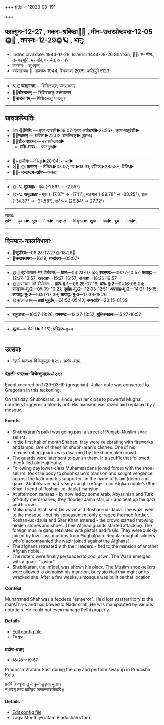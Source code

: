 +++
title = "2023-03-19"

+++
## फाल्गुनः-12-27  ,  मकरः-श्रविष्ठा🌛🌌  ,  मीनः-उत्तरप्रोष्ठपदा-12-05🌞🌌  ,  तपस्यः-12-29🌞🪐  ,  भानुः
- Indian civil date: 1944-12-28, Islamic: 1444-08-26 Shaʿbān, 🌌🌞: सं- मीनः, तं- पङ्गुनि, म- मीनं, प- चेत, अ- च’त
- संवत्सरः - शुभकृत्
- वर्षसङ्ख्या 🌛- शकाब्दः 1944, विक्रमाब्दः 2079, कलियुगे 5123
___________________
- 🪐🌞**ऋतुमानम्** — शिशिरऋतुः उत्तरायणम्
- 🌌🌞**सौरमानम्** — शिशिरऋतुः उत्तरायणम्
- 🌛**चान्द्रमानम्** — शिशिरऋतुः फाल्गुनः
___________________


## खचक्रस्थितिः
- |🌞-🌛|**तिथिः** — कृष्ण-द्वादशी►08:07; कृष्ण-त्रयोदशी►28:55*; कृष्ण-चतुर्दशी►  
- 🌌🌛**नक्षत्रम्** — श्रविष्ठा►22:02; शतभिषक्► (कुम्भः)  
- 🌌🌞**सौर-नक्षत्रम्** — उत्तरप्रोष्ठपदा►  
  - **राशि-मासः** — फाल्गुनः► 
___________________
- 🌛+🌞**योगः** — सिद्धः►20:04; साध्यः►  
- २|🌛-🌞|**करणम्** — तैतिलः►08:07; गरः►18:31; वणिजः►28:55*; विष्टिः►  
- 🌌🌛- **चन्द्राष्टम-राशिः**—कर्कटः  
___________________
- 🌞-🪐 **मूढग्रहाः** - बुधः (-1.56° → -2.55°)
- 🌞-🪐 **अमूढग्रहाः** - गुरुः (-17.87° → -17.11°), मङ्गलः (-88.78° → -88.25°), शुक्रः (-34.37° → -34.58°), शनैश्चरः (26.84° → 27.72°)
___________________
राशयः  
**शनि** — कुम्भः►. **गुरु** — मीनः►. **मङ्गल** — मिथुनम्►. **शुक्र** — मेषः►. **बुध** — मीनः►. 
___________________


## दिनमान-कालविभागाः
- 🌅**सूर्योदयः**—06:28-12:27🌞️-18:26🌇  
- 🌛**चन्द्रास्तमयः**—16:19; **चन्द्रोदयः**—05:07*  
___________________
- 🌞⚝भट्टभास्कर-मते वीर्यवन्तः— **प्रातः**—06:28-07:58; **साङ्गवः**—09:27-10:57; **मध्याह्नः**—12:27-13:57; **अपराह्णः**—15:27-16:57; **सायाह्नः**—18:26-19:57  
- 🌞⚝सायण-मते वीर्यवन्तः— **प्रातः-मु॰1**—06:28-07:16; **प्रातः-मु॰2**—07:16-08:04; **साङ्गवः-मु॰2**—09:39-10:27; **पूर्वाह्णः-मु॰2**—12:03-12:51; **अपराह्णः-मु॰2**—14:27-15:15; **सायाह्नः-मु॰2**—16:51-17:39; **सायाह्नः-मु॰3**—17:39-18:26  
- 🌞कालान्तरम्— **ब्राह्मं मुहूर्तम्**—04:52-05:40; **मध्यरात्रिः**—23:15-01:39  
___________________
- **राहुकालः**—16:57-18:26; **यमघण्टः**—12:27-13:57; **गुलिककालः**—15:27-16:57  
___________________
- **शूलम्**—प्रतीची (►11:15); **परिहारः**–गुडम्  
___________________

## उत्सवाः
- देहली-पादरक्ष-विक्रेत्त्रुपद्रवः #२९४, प्रदोष-व्रतम्
### देहली-पादरक्ष-विक्रेत्त्रुपद्रवः #२९४

Event occured on 1729-03-19 (gregorian). Julian date was converted to Gregorian in this reckoning. 

On this day, Shubhkaran, a Hindu jeweller close to powerful Mughal courtiers triggered a bloody riot. His mansion was razed and replaced by a mosque.

#### Events
- Shubhkaran's palki was going past a street of Punjabi Muslim shoe sellers. 
- In the first half of month Shaban, they were celebrating with fireworks and lamps. One of these hit shubhkaran's clothes. One of his remonstrating guards was disarmed by the shoemaker crowd.
- The guards were later sent to punish them. In a scuffle that followed, they killed old Haji Hafiz.
- Following day lower-class Muhammadans joined forces with the shoe-sellers, took the body to shubhkaran's mansion and sought vengence against the kafir and his supporters in the name of Islam (deen) and qaum. Shubhkaran had wisely sought refuge in an Afghan noble's (Sher Khan, friend of Roshan-ud-daula) mansion.
- At afternoon namaaz - by now led by some Arab, Abyssinian and Turk off-duty mercenaries, they flooded Jama Masjid - and beat up the qazi and his son. 
- Muhammad Shah sent his wazir and Roshan-ud-daula. The wazir went to the mosque - but his appeasement only enraged the mob further. Roshan-ud-daula and Sher Khan entered - the crowd started throwing hidden stones and shoes. Their Afghan guards started attacking. The foreign muslim gang retaliated with pistols and fusils. They were quickly joined by low class muslims from Mughalpara. Regular mughal soldiers who'd accompanied the wazir joined against the Afghans!
- The afghans retreated with their leaders - fled to the mansion of another Afghan noble.
- The rioters were finally persuaded to cool down. The Wazir emerged with a quasi-"savior".
- Shubhkaran, the infidel, was shown his place. The Muslim shoe-sellers were allowed to demolish his mansion, bury old Haji that night on its wrecked site. After a few weeks, a mosque was built on that location.

#### Context
Muhammad Shah was a feckless "emperor". He'd lost vast territory to the marATha-s and had bowed to Nadir shah. He was manipulated by various courtiers. He could not even manage Delhi properly.

#### Details
- [Edit config file](https://github.com/jyotisham/adyatithi/blob/master/mahApuruSha/xatra-later/julian/day/03/08/delhi-shoe-seller-riot.toml)
- Tags: 


### प्रदोष-व्रतम्
- 18:26→19:57



Pradosha Vratam. Fast during the day and perform śivapūjā in Pradosha Kala.

प्रदोषे  शिवपूजां  तु  ये  कुर्याच्छ्रद्धया  युताः।  
न  भवेत्  तस्य  दारिद्र्यं  जन्मान्तरशतेष्वपि॥



#### Details
- [Edit config file](https://github.com/jyotisham/adyatithi/blob/master/time_focus/monthly/pradoSha/description_only/pradOSa-vratam.toml)
- Tags: MonthlyVratam PradoshaVratam


